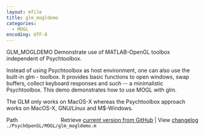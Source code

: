 ```yaml
---
layout: mfile
title: glm_mogldemo
categories:
  - MOGL
encoding: UTF-8
---
```


GLM\_MOGLDEMO  Demonstrate use of MATLAB-OpenGL toolbox independent of Psychtoolbox.

Instead of using Psychtoolbox as host environment, one can also use the built-in
glm - toolbox. It provides basic functions to open windows, swap buffers, collect
keyboard responses and such -- a minimalistic Psychtoolbox.
This demo demonstrates how to use MOGL with glm.

The GLM only works on MacOS-X whereas the Psychtoolbox approach works on
MacOS-X, GNU/Linux and M$-Windows.


<div class="code_header" style="text-align:right;">
  <span style="float:left;">Path&nbsp;&nbsp;</span> <span class="counter">Retrieve <a href=
  "https://raw.github.com/Psychtoolbox-3/Psychtoolbox-3/beta/./PsychOpenGL/MOGL/glm_mogldemo.m">current version from GitHub</a> | View <a href=
  "https://github.com/Psychtoolbox-3/Psychtoolbox-3/commits/beta/./PsychOpenGL/MOGL/glm_mogldemo.m">changelog</a></span>
</div>
<div class="code">
  <code>./PsychOpenGL/MOGL/glm_mogldemo.m</code>
</div>
